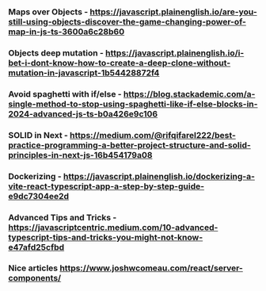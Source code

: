 ### Maps over Objects - https://javascript.plainenglish.io/are-you-still-using-objects-discover-the-game-changing-power-of-map-in-js-ts-3600a6c28b60

### Objects deep mutation - https://javascript.plainenglish.io/i-bet-i-dont-know-how-to-create-a-deep-clone-without-mutation-in-javascript-1b54428872f4

### Avoid spaghetti with if/else - https://blog.stackademic.com/a-single-method-to-stop-using-spaghetti-like-if-else-blocks-in-2024-advanced-js-ts-b0a426e9c106

### SOLID in Next - https://medium.com/@rifqifarel222/best-practice-programming-a-better-project-structure-and-solid-principles-in-next-js-16b454179a08

### Dockerizing - https://javascript.plainenglish.io/dockerizing-a-vite-react-typescript-app-a-step-by-step-guide-e9dc7304ee2d

### Advanced Tips and Tricks - https://javascriptcentric.medium.com/10-advanced-typescript-tips-and-tricks-you-might-not-know-e47afd25cfbd

### Nice articles https://www.joshwcomeau.com/react/server-components/
